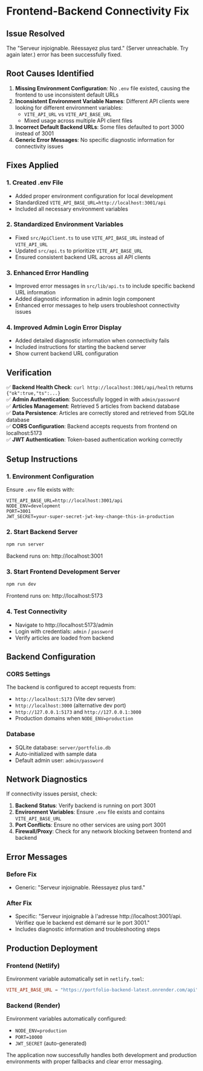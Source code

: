 # Frontend-Backend Connectivity Fix

## Issue Resolved
The "Serveur injoignable. Réessayez plus tard." (Server unreachable. Try again later.) error has been successfully fixed.

## Root Causes Identified

1. **Missing Environment Configuration**: No `.env` file existed, causing the frontend to use inconsistent default URLs
2. **Inconsistent Environment Variable Names**: Different API clients were looking for different environment variables:
   - `VITE_API_URL` vs `VITE_API_BASE_URL`
   - Mixed usage across multiple API client files
3. **Incorrect Default Backend URLs**: Some files defaulted to port 3000 instead of 3001
4. **Generic Error Messages**: No specific diagnostic information for connectivity issues

## Fixes Applied

### 1. Created .env File
- Added proper environment configuration for local development
- Standardized `VITE_API_BASE_URL=http://localhost:3001/api`
- Included all necessary environment variables

### 2. Standardized Environment Variables
- Fixed `src/ApiClient.ts` to use `VITE_API_BASE_URL` instead of `VITE_API_URL`
- Updated `src/api.ts` to prioritize `VITE_API_BASE_URL`
- Ensured consistent backend URL across all API clients

### 3. Enhanced Error Handling
- Improved error messages in `src/lib/api.ts` to include specific backend URL information
- Added diagnostic information in admin login component
- Enhanced error messages to help users troubleshoot connectivity issues

### 4. Improved Admin Login Error Display
- Added detailed diagnostic information when connectivity fails
- Included instructions for starting the backend server
- Show current backend URL configuration

## Verification

✅ **Backend Health Check**: `curl http://localhost:3001/api/health` returns `{"ok":true,"ts":...}`  
✅ **Admin Authentication**: Successfully logged in with `admin/password`  
✅ **Articles Management**: Retrieved 5 articles from backend database  
✅ **Data Persistence**: Articles are correctly stored and retrieved from SQLite database  
✅ **CORS Configuration**: Backend accepts requests from frontend on localhost:5173  
✅ **JWT Authentication**: Token-based authentication working correctly  

## Setup Instructions

### 1. Environment Configuration
Ensure `.env` file exists with:
```
VITE_API_BASE_URL=http://localhost:3001/api
NODE_ENV=development
PORT=3001
JWT_SECRET=your-super-secret-jwt-key-change-this-in-production
```

### 2. Start Backend Server
```bash
npm run server
```
Backend runs on: http://localhost:3001

### 3. Start Frontend Development Server
```bash
npm run dev
```
Frontend runs on: http://localhost:5173

### 4. Test Connectivity
- Navigate to http://localhost:5173/admin
- Login with credentials: `admin` / `password`
- Verify articles are loaded from backend

## Backend Configuration

### CORS Settings
The backend is configured to accept requests from:
- `http://localhost:5173` (Vite dev server)
- `http://localhost:3000` (alternative dev port)
- `http://127.0.0.1:5173` and `http://127.0.0.1:3000`
- Production domains when `NODE_ENV=production`

### Database
- SQLite database: `server/portfolio.db`
- Auto-initialized with sample data
- Default admin user: `admin/password`

## Network Diagnostics

If connectivity issues persist, check:

1. **Backend Status**: Verify backend is running on port 3001
2. **Environment Variables**: Ensure `.env` file exists and contains `VITE_API_BASE_URL`
3. **Port Conflicts**: Ensure no other services are using port 3001
4. **Firewall/Proxy**: Check for any network blocking between frontend and backend

## Error Messages

### Before Fix
- Generic: "Serveur injoignable. Réessayez plus tard."

### After Fix
- Specific: "Serveur injoignable à l'adresse http://localhost:3001/api. Vérifiez que le backend est démarré sur le port 3001."
- Includes diagnostic information and troubleshooting steps

## Production Deployment

### Frontend (Netlify)
Environment variable automatically set in `netlify.toml`:
```toml
VITE_API_BASE_URL = "https://portfolio-backend-latest.onrender.com/api"
```

### Backend (Render)
Environment variables automatically configured:
- `NODE_ENV=production`
- `PORT=10000`
- `JWT_SECRET` (auto-generated)

The application now successfully handles both development and production environments with proper fallbacks and clear error messaging.
